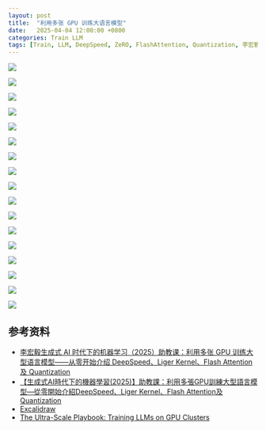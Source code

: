 ```yaml
---
layout: post
title:  "利用多张 GPU 训练大语言模型"
date:   2025-04-04 12:00:00 +0800
categories: Train LLM
tags: [Train, LLM, DeepSpeed, ZeRO, FlashAttention, Quantization, 李宏毅, 2025]
---
```


![](/images/2025/TrainingLargeLanguageModels/训练大语言模型.002.jpeg)

![](/images/2025/TrainingLargeLanguageModels/训练大语言模型.003.jpeg)

![](/images/2025/TrainingLargeLanguageModels/训练大语言模型.004.jpeg)

![](/images/2025/TrainingLargeLanguageModels/训练大语言模型.005.jpeg)

![](/images/2025/TrainingLargeLanguageModels/训练大语言模型.006.jpeg)

![](/images/2025/TrainingLargeLanguageModels/训练大语言模型.007.jpeg)

![](/images/2025/TrainingLargeLanguageModels/训练大语言模型.008.jpeg)

![](/images/2025/TrainingLargeLanguageModels/训练大语言模型.009.jpeg)

![](/images/2025/TrainingLargeLanguageModels/训练大语言模型.010.jpeg)

![](/images/2025/TrainingLargeLanguageModels/训练大语言模型.011.jpeg)

![](/images/2025/TrainingLargeLanguageModels/训练大语言模型.012.jpeg)

![](/images/2025/TrainingLargeLanguageModels/训练大语言模型.013.jpeg)

![](/images/2025/TrainingLargeLanguageModels/训练大语言模型.014.jpeg)

![](/images/2025/TrainingLargeLanguageModels/训练大语言模型.015.jpeg)

![](/images/2025/TrainingLargeLanguageModels/训练大语言模型.016.jpeg)

![](/images/2025/TrainingLargeLanguageModels/训练大语言模型.017.jpeg)

![](/images/2025/TrainingLargeLanguageModels/训练大语言模型.018.jpeg)


## 参考资料
- [李宏毅生成式 AI 时代下的机器学习（2025）助教课：利用多张 GPU 训练大型语言模型——从零开始介绍 DeepSpeed、Liger Kernel、Flash Attention 及 Quantization](https://www.bilibili.com/video/BV1GsZRYtEUY)
- [【生成式AI時代下的機器學習(2025)】助教課：利用多張GPU訓練大型語言模型—從零開始介紹DeepSpeed、Liger Kernel、Flash Attention及Quantization](https://www.youtube.com/watch?v=mpuRca2UZtI)
- [Excalidraw](https://excalidraw.com/#json=3csTedqWVrLNRaESA8Z8i,XWDzmtI4xomLwmCB23BvFg)
- [The Ultra-Scale Playbook: Training LLMs on GPU Clusters](https://huggingface.co/spaces/nanotron/ultrascale-playbook)
